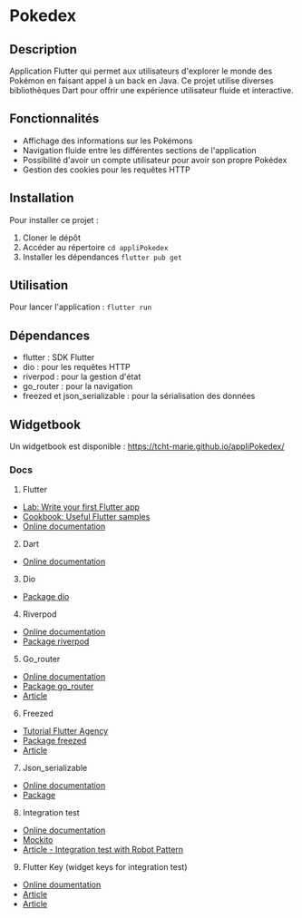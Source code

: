 # Pokedex

## Description

Application Flutter qui permet aux utilisateurs d'explorer le monde des Pokémon en faisant appel à un back en Java.
Ce projet utilise diverses bibliothèques Dart pour offrir une expérience utilisateur fluide et interactive.

## Fonctionnalités

- Affichage des informations sur les Pokémons
- Navigation fluide entre les différentes sections de l'application
- Possibilité d'avoir un compte utilisateur pour avoir son propre Pokédex
- Gestion des cookies pour les requêtes HTTP

## Installation

Pour installer ce projet :

1. Cloner le dépôt
2. Accéder au répertoire ``` cd appliPokedex ```
3. Installer les dépendances ```flutter pub get```

## Utilisation

Pour lancer l'application : ```flutter run```

## Dépendances

- flutter : SDK Flutter
- dio : pour les requêtes HTTP
- riverpod : pour la gestion d'état
- go_router : pour la navigation
- freezed et json_serializable : pour la sérialisation des données

## Widgetbook

Un widgetbook est disponible : https://tcht-marie.github.io/appliPokedex/

### Docs

1. Flutter

- [Lab: Write your first Flutter app](https://docs.flutter.dev/get-started/codelab)
- [Cookbook: Useful Flutter samples](https://docs.flutter.dev/cookbook)
- [Online documentation](https://docs.flutter.dev/)

2. Dart

- [Online documentation](https://dart.dev/guides)

3. Dio

- [Package dio](https://pub.dev/packages/dio)

4. Riverpod

- [Online documentation](https://riverpod.dev/docs/introduction/getting_started)
- [Package riverpod](https://pub.dev/packages/riverpod)

5. Go_router

- [Online documentation](https://pub.dev/documentation/go_router/latest/topics/Get%20started-topic.html)
- [Package go_router](https://pub.dev/packages/go_router)
- [Article](https://medium.com/@antonio.tioypedro1234/flutter-go-router-the-essential-guide-349ef39ec5b3)

6. Freezed

- [Tutorial Flutter Agency](https://flutteragency.com/tutorial-on-flutter-freezed-with-example/)
- [Package freezed](https://pub.dev/packages/freezed)
- [Article](https://medium.com/@akshatarora7/how-to-use-the-freezed-package-in-flutter-detailed-guide-with-examples-3f22fdb98a78)

7. Json_serializable

- [Online documentation](https://docs.flutter.dev/data-and-backend/serialization/json)
- [Package](https://pub.dev/packages/json_serializable)

8. Integration test

- [Online documentation](https://docs.flutter.dev/testing/integration-tests)
- [Mockito](https://docs.flutter.dev/cookbook/testing/unit/mocking)
- [Article - Integration test with Robot Pattern](https://medium.com/flutter-community/how-to-write-integration-tests-in-flutter-like-no-other-using-the-robot-pattern-8edfd14dc081)

9. Flutter Key (widget keys for integration test)

- [Online doumentation](https://api.flutter.dev/flutter/foundation/Key-class.html)
- [Article](https://medium.com/@yetesfadev/understanding-keys-in-dart-and-flutter-use-cases-examples-advantages-and-disadvantages-efff26b2d6e8)
- [Article](https://www.geeksforgeeks.org/flutter-concept-of-key-in-widgets/)

